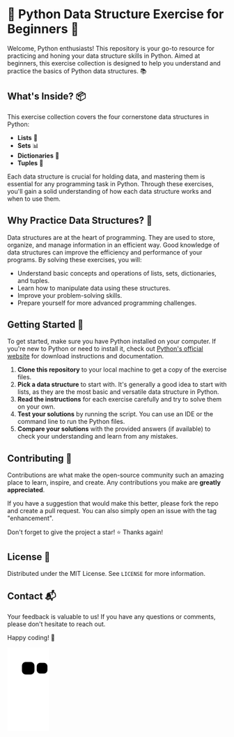 # 🐍 Python Data Structure Exercise for Beginners 🚀

Welcome, Python enthusiasts! This repository is your go-to resource for practicing and honing your data structure skills in Python. Aimed at beginners, this exercise collection is designed to help you understand and practice the basics of Python data structures. 📚

## What's Inside? 📦

This exercise collection covers the four cornerstone data structures in Python:

- **Lists** 📝
- **Sets** 📊
- **Dictionaries** 📖
- **Tuples** 🧩

Each data structure is crucial for holding data, and mastering them is essential for any programming task in Python. Through these exercises, you'll gain a solid understanding of how each data structure works and when to use them.

## Why Practice Data Structures? 🤔

Data structures are at the heart of programming. They are used to store, organize, and manage information in an efficient way. Good knowledge of data structures can improve the efficiency and performance of your programs. By solving these exercises, you will:

- Understand basic concepts and operations of lists, sets, dictionaries, and tuples.
- Learn how to manipulate data using these structures.
- Improve your problem-solving skills.
- Prepare yourself for more advanced programming challenges.

## Getting Started 🚴

To get started, make sure you have Python installed on your computer. If you're new to Python or need to install it, check out [Python's official website](https://www.python.org/downloads/) for download instructions and documentation.

1. **Clone this repository** to your local machine to get a copy of the exercise files.
2. **Pick a data structure** to start with. It's generally a good idea to start with lists, as they are the most basic and versatile data structure in Python.
3. **Read the instructions** for each exercise carefully and try to solve them on your own.
4. **Test your solutions** by running the script. You can use an IDE or the command line to run the Python files.
5. **Compare your solutions** with the provided answers (if available) to check your understanding and learn from any mistakes.

## Contributing 🤝

Contributions are what make the open-source community such an amazing place to learn, inspire, and create. Any contributions you make are **greatly appreciated**.

If you have a suggestion that would make this better, please fork the repo and create a pull request. You can also simply open an issue with the tag "enhancement".

Don't forget to give the project a star! ⭐ Thanks again!

## License 📄

Distributed under the MIT License. See `LICENSE` for more information.

## Contact 📬

Your feedback is valuable to us! If you have any questions or comments, please don't hesitate to reach out.

Happy coding! 🎉

![snake gif](https://github.com/siddhu1919/siddhu1919/blob/output/github-contribution-grid-snake.svg)
